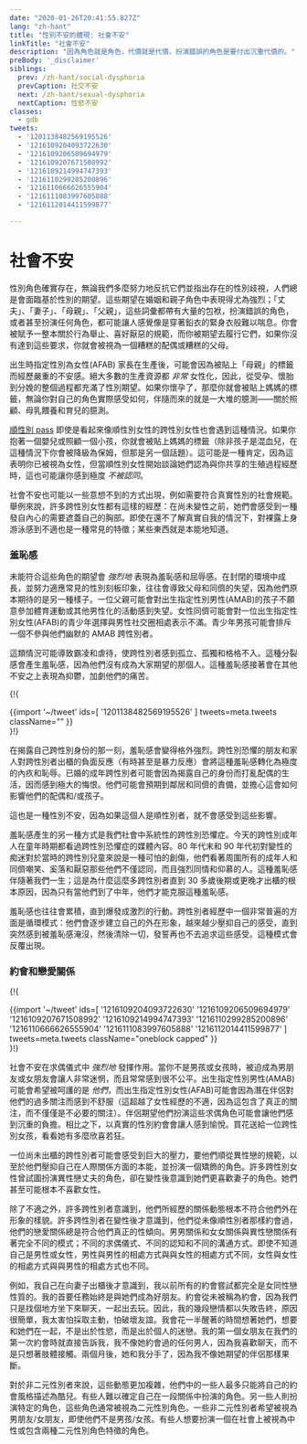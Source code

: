 ```yaml
---
date: "2020-01-26T20:41:55.827Z"
lang: "zh-hant"
title: "性別不安的體現: 社會不安"
linkTitle: "社會不安"
description: "因為角色就是角色，代價就是代價，扮演錯誤的角色是要付出沉重代價的。"
preBody: '_disclaimer'
siblings:
  prev: /zh-hant/social-dysphoria
  prevCaption: 社交不安
  next: /zh-hant/sexual-dysphoria
  nextCaption: 性慾不安
classes:
  - gdb
tweets:
  - '1201138482569195526'
  - '1216109204093722630'
  - '1216109206509694979'
  - '1216109207671508992'
  - '1216109214994747393'
  - '1216110299285200896'
  - '1216110666626555904'
  - '1216111083997605888'
  - '1216112014411599877'

---
```


<!-- # Societal Dysphoria -->

# 社會不安

<!-- Gender roles exist, and, as much as we may try to buck them and point out the sexism that exists, there will always be expectations placed on people for their gender. The strongest of these are in marital and parental roles; "Husband", "Wife", "Mother", "Father", these terms come with loads of baggage attached to them, and the wrong role, or even any role at all, can feel like a lead-lined straitjacket. You are given a whole book full of behaviors and actions, likes and dislikes, that you are just expected to fulfill, and if you fail to meet those requirements then you are seen as a bad spouse or a bad parent. -->

性別角色確實存在，無論我們多麼努力地反抗它們並指出存在的性別歧視，人們總是會面臨基於性別的期望。這些期望在婚姻和親子角色中表現得尤為強烈；「丈夫」、「妻子」、「母親」、「父親」，這些詞彙都帶有大量的包袱，扮演錯誤的角色，或者甚至扮演任何角色，都可能讓人感覺像是穿著鉛衣的緊身衣般難以喘息。你會被賦予一整本關於行為舉止、喜好厭惡的規範，而你被期望去履行它們，如果你沒有達到這些要求，你就會被視為一個糟糕的配偶或糟糕的父母。

<!-- An AFAB parent who gives birth may experience severe dysphoria around being labeled as a mother. The vast majority of resources for birth are *extremely* female-gendered, so just the very process of conceiving,  carrying, and giving birth is exceptionally loaded with gender expectations. If you are pregnant then you are labeled a mom, regardless of how you actually feel about your role, and with that comes a whole load of assumptions — assumptions about caregiving, breastfeeding, and child-rearing. -->

出生時指定性別為女性(AFAB) 家長在生產後，可能會因為被貼上「母親」的標籤而經歷嚴重的不安感。絕大多數的生產資源都 *非常* 女性化，因此，從受孕、懷胎到分娩的整個過程都充滿了性別期望。如果你懷孕了，那麼你就會被貼上媽媽的標籤，無論你對自己的角色實際感受如何，伴隨而來的就是一大堆的臆測——關於照顧、母乳餵養和育兒的臆測。

<!-- [Cisgender-passing](https://en.wikipedia.org/wiki/Passing_(gender)) transfeminine individuals also run into this. If you are holding an infant or tending to a child then you are labeled a mom (unless the child is mixed race, in which case you're demoted to nanny, but that's a whole other topic). This can be validating, because it is a sign that you've been seen as a woman, but it can also be extremely *invalidating* when cis women start to talk about what they think are shared experiences with reproductive processes. -->

[順性別 pass](https://en.wikipedia.org/wiki/Passing_(gender)) 即使是看起來像順性別女性的跨性別女性也會遇到這種情況。如果你抱著一個嬰兒或照顧一個小孩，你就會被貼上媽媽的標籤（除非孩子是混血兒，在這種情況下你會被降級為保姆，但那是另一個話題）。這可能是一種肯定，因為這表明你已被視為女性，但當順性別女性開始談論她們認為與你共享的生殖過程經歷時，這也可能讓你感到極度 *不被認同*。

<!-- Some unexpected ways that societal dysphoria can appear are in the need to conform to the social standards of your true gender. For example, many trans women have stories about feeling the need to cover up their chest pre-transition out of an intrinsic sense of modesty. A discomfort at swimming topless is a common trait, even when there is no understanding of one's true self; something just knows. -->

社會不安也可能以一些意想不到的方式出現，例如需要符合真實性別的社會規範。舉例來說，許多跨性別女性都有這樣的經歷：在尚未變性之前，她們會感受到一種發自內心的需要遮蓋自己的胸部。即使在還不了解真實自我的情況下，對裸露上身游泳感到不適也是一種常見的特徵；某些東西就是本能地知道。

<!-- ### Shame -->

### 羞恥感

<!-- Failure to live up to these roles can manifest *intensely* as shame and humiliation. Growing up closeted and struggling to fit into common gender tropes often results in signs of disappointment from parents and peers who expected otherwise. A father may be disappointed that their AMAB child isn't willing to engage in sports or other masculine activities. Female peers may demonstrate disapproval of an AFAB teenager choosing to hang out with a male social circle. Teen boys may ostracize an AMAB trans person who doesn't join in with their humor. -->

未能符合這些角色的期望會 *強烈地* 表現為羞恥感和屈辱感。在封閉的環境中成長，並努力適應常見的性別刻板印象，往往會導致父母和同儕的失望，因為他們原本期待的是另一種樣子。一位父親可能會對出生指定性別男性(AMAB)的孩子不願意參加體育運動或其他男性化的活動感到失望。女性同儕可能會對一位出生指定性別女性(AFAB)的青少年選擇與男性社交圈相處表示不滿。青少年男孩可能會排斥一個不參與他們幽默的 AMAB 跨性別者。


<!-- These kinds of situations can lead to bullying and abuse, pushing the trans person to feel isolated, alone, and out of place. This sense of division then creates feelings of shame for failing to be the person everyone expects them to be. This then manifests as depression on top of other dysphoria, compounding their pain. -->

這類情況可能導致霸凌和虐待，使跨性別者感到孤立、孤獨和格格不入。這種分裂感會產生羞恥感，因為他們沒有成為大家期望的那個人。這種羞恥感接著會在其他不安之上表現為抑鬱，加劇他們的痛苦。


{!{ <div class="gutter">{{import '~/tweet' ids=[
    '1201138482569195526'
] tweets=meta.tweets className="" }}</div> }!}

<!-- The shame becomes especially intense at the moment of revealing themselves to be trans. Transphobic friends and family having negative (sometimes even violent) reactions to a trans person coming out of the closet converts that shame into extreme guilt and disgrace. An adult trans person in a marriage may feel a tremendous amount of remorse at upending their spouse's life by revealing themselves. They may expect reproach from their neighbors and peers, and fear how that will affect their spouse and/or children. -->

在揭露自己跨性別身份的那一刻，羞恥感會變得格外強烈。跨性別恐懼的朋友和家人對跨性別者出櫃的負面反應（有時甚至是暴力反應）會將這種羞恥感轉化為極度的內疚和恥辱。已婚的成年跨性別者可能會因為揭露自己的身份而打亂配偶的生活，因而感到極大的悔恨。他們可能會預期到鄰居和同儕的責備，並擔心這會如何影響他們的配偶和/或孩子。

<!-- This too is a form of gender dysphoria, as these influences would not have been felt if the person had been cisgender. -->

這也是一種性別不安，因為如果這個人是順性別者，就不會感受到這些影響。

<!-- The other way shame comes into play is in the systemic transphobia present in our society. Trans adults of today grew up watching transphobic media in their childhood. The transsexual obsession of the late 80s and early 90s was horrifically traumatic for trans kids of the time, watching all the adults and peers around them laugh and jeer at and be disgusted by people whom they not only identified with but strongly empathized with and looked up to. This shame sits with us for our entire lives; it is a fundamental reason for why so many trans people do not come out until their late 30s or later, because only when they reach mid-life are they able to overcome that shame. -->

羞恥感產生的另一種方式是我們社會中系統性的跨性別恐懼症。今天的跨性別成年人在童年時期都看過跨性別恐懼症的媒體內容。80 年代末和 90 年代初對變性的痴迷對於當時的跨性別兒童來說是一種可怕的創傷，他們看著周圍所有的成年人和同儕嘲笑、奚落和厭惡那些他們不僅認同，而且強烈同情和仰慕的人。這種羞恥感伴隨著我們一生；這是為什麼這麼多跨性別者直到 30 多歲後期或更晚才出櫃的根本原因，因為只有當他們到了中年，他們才能克服這種羞恥感。

<!-- Shame also tends to build up until it boils over into radical action. A very common aspect among trans people's histories are cycles where they will build up their presentation, fighting their feelings less and less, until suddenly they feel overcome with shame and purge everything, vowing to never pursue those feelings again. This pattern repeats over and over again. -->

羞恥感也往往會累積，直到爆發成激烈的行動。跨性別者經歷中一個非常普遍的方面是循環模式：他們會逐步建立自己的外在形象，越來越少壓抑自己的感受，直到突然感到被羞恥感淹沒，然後清除一切，發誓再也不去追求這些感受。這種模式會反覆出現。

<!-- ### Dating and Romantic Relationships -->

### 約會和戀愛關係

{!{ <div class="gutter">{{import '~/tweet' ids=[
  '1216109204093722630'
  '1216109206509694979'
  '1216109207671508992'
  '1216109214994747393'
  '1216110299285200896'
  '1216110666626555904'
  '1216111083997605888'
  '1216112014411599877'
] tweets=meta.tweets className="oneblock capped" }}</div> }!}

<!-- Societal dysphoria *strongly* comes into play with courtship rituals. Being forced into being the boyfriend or girlfriend when you are not a boy or a girl is extremely disorienting and often feels very unfair. AMABs may find themselves wishing *they* were the one being pampered, and AFABs may become uncomfortable with the amount of attention they receive from their prospective partners (beyond the discomfort that women experience, as this includes genuine attention, not just unwanted attention). The expectations placed on them by their partners to fill these courtship roles may feel like a heavy burden to bear. By contrast, dating as your true gender becomes euphoric. Buy a trans girl flowers and see how much she swoons. -->

社會不安在求偶儀式中 *強烈地* 發揮作用。當你不是男孩或女孩時，被迫成為男朋友或女朋友會讓人非常迷惘，而且常常感到很不公平。出生指定性別男性(AMAB)可能會希望被呵護的是 *他們*，而出生指定性別女性(AFAB)可能會因為潛在伴侶對他們的過多關注而感到不舒服（這超越了女性經歷的不適，因為這包含了真正的關注，而不僅僅是不必要的關注）。伴侶期望他們扮演這些求偶角色可能會讓他們感到沉重的負擔。相比之下，以真實的性別約會會讓人感到愉悅。買花送給一位跨性別女孩，看看她有多麼欣喜若狂。

<!-- A closeted trans person may feel so much pressure to conform to heterosexuality that they suppress their own instincts with regards to relationships and take on a performative role. Many a trans woman has attempted to play the role of a heterosexual husband to a wife, only to realize with transition that they would much prefer the role of the wife. They may not even be attracted to women. -->

一位尚未出櫃的跨性別者可能會感受到巨大的壓力，要他們順從異性戀的規範，以至於他們壓抑自己在人際關係方面的本能，並扮演一個矯飾的角色。許多跨性別女性曾試圖扮演異性戀丈夫的角色，卻在變性後意識到她們更喜歡妻子的角色。她們甚至可能根本不喜歡女性。

<!-- Beyond discomfort, many trans people realize that the dynamics of relationships that they have experienced simply did not fit the shape of how they appeared. Many trans people come to realize after transition that they had never actually dated like a cis person of their assigned gender, instead always having romantic relationships that fit their true orientation. Male to male and female to female relationships have completely different patterns from heterosexual relationships; different courtship rituals, different perceptions, different communication styles. Men relate differently to men than they do to women, and women to women differently than they do to men, even when they don't know they are men or women. -->

除了不適之外，許多跨性別者意識到，他們所經歷的關係動態根本不符合他們外在形象的樣貌。許多跨性別者在變性後才意識到，他們從未像順性別者那樣約會過，他們的戀愛關係總是符合他們真正的性傾向。男男關係和女女關係與異性戀關係有著完全不同的模式；不同的求偶儀式、不同的認知和不同的溝通方式。即使不知道自己是男性或女性，男性與男性的相處方式與與女性的相處方式不同，女性與女性的相處方式與與男性的相處方式也不同。

<!-- For example, I myself realized after coming out to my wife that all of my previous dating attempts had absolutely been sapphic in nature. My first order had always been to become good friends with them. Dates would never be labeled as dates because we would just sit and talk somewhere, hanging out together. Consequently, several of my relationships ended simply because I was too scared to make the first move out of destroying the friendship. I would spend half my waking day thinking about them and wanting to be around them, not out of sexual lust, but out of personal infatuation. My first girlfriend straight up told me on our first date that I was unlike any man she'd ever dated because I enjoyed talking instead of just trying to get physical. She broke up with me two months later because I wasn't as assertive as she wanted from a partner. -->

例如，我自己在向妻子出櫃後才意識到，我以前所有的約會嘗試都完全是女同性戀性質的。我的首要任務始終是與她們成為好朋友。約會從未被稱為約會，因為我們只是找個地方坐下來聊天，一起出去玩。因此，我的幾段戀情都以失敗告終，原因很簡單，我太害怕採取主動，怕破壞友誼。我會花一半醒著的時間想著她們，想要和她們在一起，不是出於性慾，而是出於個人的迷戀。我的第一個女朋友在我們的第一次約會時就直接告訴我，我不像她約會過的任何男人，因為我喜歡聊天，而不是只想著肢體接觸。兩個月後，她和我分手了，因為我不像她期望的伴侶那樣果斷。

<!-- These dynamics get even more complex for non-binary people, some of whom can at best describe their dating style as queer. Some struggle to identify what role they play in a relationship. Others take a specific role that is typically seen as a binary gendered role. Some non-binary people wish to be seen as a boyfriend/girlfriend even if they are not a boy/girl. Some want to play a role seen by society as neutral or consisting of aspects from both binary roles. -->

對於非二元性別者來說，這些動態更加複雜，他們中的一些人最多只能將自己的約會風格描述為酷兒。有些人難以確定自己在一段關係中扮演的角色。另一些人則扮演特定的角色，這些角色通常被視為二元性別角色。一些非二元性別者希望被視為男朋友/女朋友，即使他們不是男孩/女孩。有些人想要扮演一個在社會上被視為中性或包含兩種二元性別角色特徵的角色。
